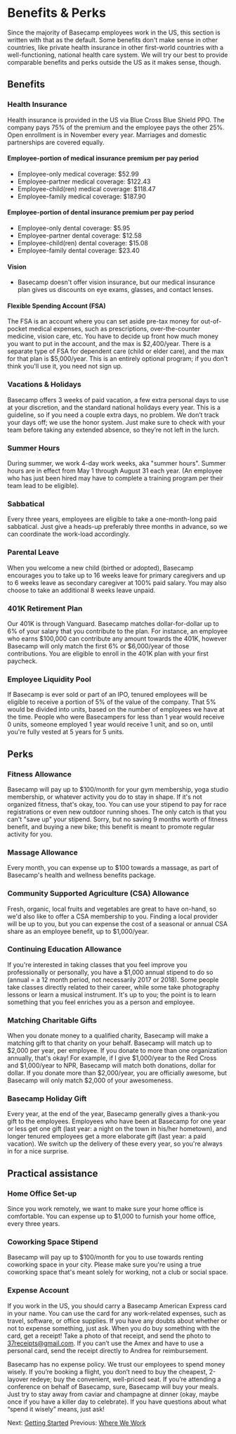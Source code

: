 # Benefits & Perks

Since the majority of Basecamp employees work in the US, this section is written with that as the default. Some benefits don't make sense in other countries, like private health insurance in other first-world countries with a well-functioning, national health care system. We will try our best to provide comparable benefits and perks outside the US as it makes sense, though.

## Benefits

### Health Insurance

Health insurance is provided in the US via Blue Cross Blue Shield PPO. The company pays 75% of the premium and the employee pays the other 25%. Open enrollment is in November every year.  Marriages and domestic partnerships are covered equally.

#### Employee-portion of medical insurance premium per pay period

* Employee-only medical coverage: $52.99
* Employee-partner medical coverage: $122.43
* Employee-child(ren) medical coverage: $118.47
* Employee-family medical coverage: $187.90

#### Employee-portion of dental insurance premium per pay period

* Employee-only dental coverage: $5.95
* Employee-partner dental coverage: $12.58
* Employee-child(ren) dental coverage: $15.08
* Employee-family dental coverage: $23.40

#### Vision

* Basecamp doesn't offer vision insurance, but our medical insurance plan gives us discounts on eye exams, glasses, and contact lenses.

#### Flexible Spending Account (FSA)

The FSA is an account where you can set aside pre-tax money for out-of-pocket medical expenses, such as prescriptions, over-the-counter medicine, vision care, etc. You have to decide up front how much money you want to put in the account, and the max is $2,400/year.  There is a separate type of FSA for dependent care (child or elder care), and the max for that plan is $5,000/year. This is an entirely optional program; if you don't think you'll use it, you need not sign up.

### Vacations & Holidays

Basecamp offers 3 weeks of paid vacation, a few extra personal days to use at your discretion, and the standard national holidays every year. This is a guideline, so if you need a couple extra days, no problem. We don’t track your days off; we use the honor system. Just make sure to check with your team before taking any extended absence, so they’re not left in the lurch.

### Summer Hours

During summer, we work 4-day work weeks, aka "summer hours". Summer hours are in effect from May 1 through August 31 each year.  (An employee who has just been hired may have to complete a training program per their team lead to be eligible).

### Sabbatical

Every three years, employees are eligible to take a one-month-long paid sabbatical. Just give a heads-up preferably three months in advance, so we can coordinate the work-load accordingly.

### Parental Leave

When you welcome a new child (birthed or adopted), Basecamp encourages you to take up to 16 weeks leave for primary caregivers and up to 6 weeks leave as secondary caregiver at 100% paid salary. You may also choose to take an additional 8 weeks leave unpaid.

### 401K Retirement Plan

Our 401K is through Vanguard. Basecamp matches dollar-for-dollar up to 6% of your salary that you contribute to the plan.  For instance, an employee who earns $100,000 can contribute any amount towards the 401K, however Basecamp will only match the first 6% or $6,000/year of those contributions. You are eligible to enroll in the 401K plan with your first paycheck.

### Employee Liquidity Pool

If Basecamp is ever sold or part of an IPO, tenured employees will be eligible to receive a portion of 5% of the value of the company. That 5% would be divided into units, based on the number of employees we have at the time. People who were Basecampers for less than 1 year would receive 0 units, someone employed 1 year would receive 1 unit, and so on, until you're fully vested at 5 years for 5 units.

## Perks

### Fitness Allowance

Basecamp will pay up to $100/month for your gym membership, yoga studio membership, or whatever activity you do to stay in shape. If it's not organized fitness, that's okay, too. You can use your stipend to pay for race registrations or even new outdoor running shoes. The only catch is that you can't "save up" your stipend. Sorry, but no saving 9 months worth of fitness benefit, and buying a new bike; this benefit is meant to promote regular activity for you.

### Massage Allowance

Every month, you can expense up to $100 towards a massage, as part of Basecamp's health and wellness benefits package.

### Community Supported Agriculture (CSA) Allowance

Fresh, organic, local fruits and vegetables are great to have on-hand, so we'd also like to offer a CSA membership to you. Finding a local provider will be up to you, but you can expense the cost of a seasonal or annual CSA share as an employee benefit, up to $1,000/year.

### Continuing Education Allowance

If you're interested in taking classes that you feel improve you professionally or personally, you have a $1,000 annual stipend to do so (annual = a 12 month period, not necessarily 2017 or 2018). Some people take classes directly related to their career, while some take photography lessons or learn a musical instrument. It's up to you; the point is to learn something that you feel enriches you as a person and employee.

### Matching Charitable Gifts

When you donate money to a qualified charity, Basecamp will make a matching gift to that charity on your behalf. Basecamp will match up to $2,000 per year, per employee.  If you donate to more than one organization annually, that's okay!  For example, if I give $1,000/year to the Red Cross and $1,000/year to NPR, Basecamp will match both donations, dollar for dollar.  If you donate more than $2,000/year, you are officially awesome, but Basecamp will only match $2,000 of your awesomeness.

### Basecamp Holiday Gift

Every year, at the end of the year, Basecamp generally gives a thank-you gift to the employees. Employees who have been at Basecamp for one year or less get one gift (last year: a night on the town in his/her hometown), and longer tenured employees get a more elaborate gift (last year: a paid vacation). We switch up the delivery of these every year, so you're always in for a nice surprise.

## Practical assistance

### Home Office Set-up

Since you work remotely, we want to make sure your home office is comfortable. You can expense up to $1,000 to furnish your home office, every three years.

### Coworking Space Stipend

Basecamp will pay up to $100/month for you to use towards renting coworking space in your city.  Please make sure you're using a true coworking space that's meant solely for working, not a club or social space.

### Expense Account

If you work in the US, you should carry a Basecamp American Express card in your name. You can
use the card for any work-related expenses, such as travel, software, or office supplies. If you have any doubts about whether or not to expense something, just ask. When you do buy something with the card, get a receipt! Take a photo of that receipt, and send the photo to 37receipts@gmail.com. If you can’t use the Amex and have to use a personal card, send the receipt directly to Andrea for reimbursement.

Basecamp has no expense policy. We trust our employees to spend money wisely. If you’re booking a flight, you don’t need to buy the cheapest, 2-layover redeye; buy the convenient, well-priced seat. If you’re attending a conference on behalf of Basecamp, sure, Basecamp will buy your meals. Just try to stay away from caviar and champagne at dinner (okay, maybe once if you have a killer day to celebrate). If you have questions about what “spend it wisely” means, just ask!

Next: [Getting Started](https://github.com/basecamp/handbook/blob/master/getting-started.md)
Previous: [Where We Work](https://github.com/basecamp/handbook/blob/master/where-we-work.md)
